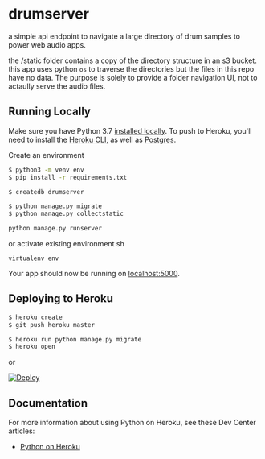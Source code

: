 # drumserver
a simple api endpoint to navigate a large directory of drum samples to power web audio apps.

the /static folder contains a copy of the directory structure in an s3 bucket. 
this app uses python `os` to traverse the directories but the files in this repo have no data. 
The purpose is solely to provide a folder navigation UI, not to actaully serve the audio files.




## Running Locally

Make sure you have Python 3.7 [installed locally](http://install.python-guide.org). To push to Heroku, you'll need to install the [Heroku CLI](https://devcenter.heroku.com/articles/heroku-cli), as well as [Postgres](https://devcenter.heroku.com/articles/heroku-postgresql#local-setup).

Create an environment
```sh
$ python3 -m venv env
$ pip install -r requirements.txt

$ createdb drumserver

$ python manage.py migrate
$ python manage.py collectstatic

python manage.py runserver

```

or activate existing environment
sh
```
virtualenv env
```

Your app should now be running on [localhost:5000](http://localhost:5000/).

## Deploying to Heroku

```sh
$ heroku create
$ git push heroku master

$ heroku run python manage.py migrate
$ heroku open
```
or

[![Deploy](https://www.herokucdn.com/deploy/button.svg)](https://heroku.com/deploy)

## Documentation

For more information about using Python on Heroku, see these Dev Center articles:

- [Python on Heroku](https://devcenter.heroku.com/categories/python)
